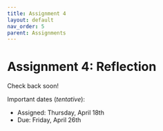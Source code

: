```yaml
---
title: Assignment 4
layout: default
nav_order: 5
parent: Assignments
---
```

# Assignment 4: Reflection

Check back soon!

Important dates (_tentative_):
- Assigned: Thursday, April 18th
- Due: Friday, April 26th